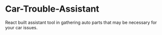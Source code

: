 # Car-Trouble-Assistant
React built assistant tool in gathering auto parts that may be necessary for your car issues.

